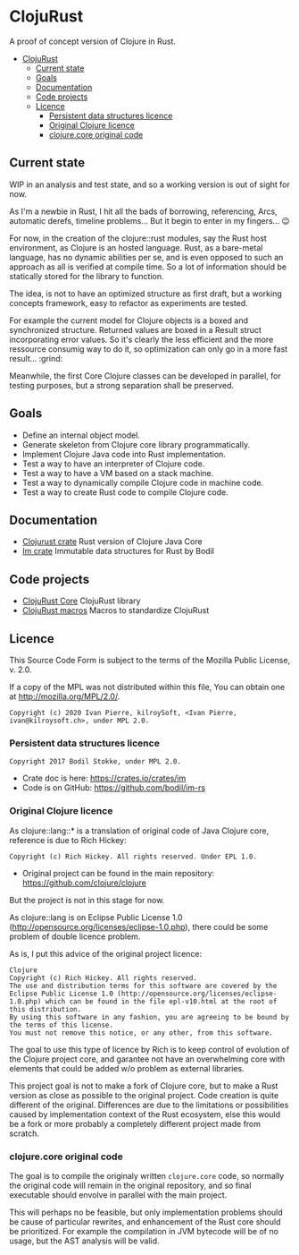 # ClojuRust
A proof of concept version of Clojure in Rust.

<!-- TOC -->

- [ClojuRust](#clojurust)
    - [Current state](#current-state)
    - [Goals](#goals)
    - [Documentation](#documentation)
    - [Code projects](#code-projects)
    - [Licence](#licence)
        - [Persistent data structures licence](#persistent-data-structures-licence)
        - [Original Clojure licence](#original-clojure-licence)
        - [clojure.core original code](#clojurecore-original-code)

<!-- /TOC -->

## Current state
WIP in an analysis and test state, and so a working version is out of sight for now.

As I'm a newbie in Rust, I hit all the bads of borrowing, referencing, Arcs, automatic derefs, timeline problems... But it begin to enter in my fingers... :wink:

For now, in the creation of the clojure::rust modules, say the Rust host environment, as Clojure is an hosted language. Rust, as a bare-metal language, has no dynamic abilities per se, and is even opposed to such an approach as all is verified at compile time. So a lot of information should be statically stored for the library to function.

The idea, is not to have an optimized structure as first draft, but a working concepts framework, easy to refactor as experiments are tested.

For example the current model for Clojure objects is a boxed and synchronized structure. Returned values are boxed in a Result struct incorporating error values. So it's clearly the less efficient and the more ressource consumig way to do it, so optimization can only go in a more fast result... :grind:

Meanwhile, the first Core Clojure classes can be developed in parallel, for testing purposes, but a strong separation shall be preserved.

## Goals
* Define an internal object model.
* Generate skeleton from Clojure core library programmatically.
* Implement Clojure Java code into Rust implementation.
* Test a way to have an interpreter of Clojure code.
* Test a way to have a VM based on a stack machine.
* Test a way to dynamically compile Clojure code in machine code.
* Test a way to create Rust code to compile Clojure code.

## Documentation
* [Clojurust crate](https://clojurust.github.io/clojurust.doc/clojurust/) Rust version of Clojure Java Core
* [Im crate](https://clojurust.github.io/clojurust.doc/im/) Immutable data structures for Rust by Bodil

## Code projects
* [ClojuRust Core](https://github.com/clojurust/clojurust) ClojuRust library
* [ClojuRust macros](https://github.com/clojurust/clojurust-macros) Macros to standardize ClojuRust


## Licence
This Source Code Form is subject to the terms of the Mozilla Public License, v. 2.0. 

If a copy of the MPL was not distributed within this file, You can obtain one at http://mozilla.org/MPL/2.0/.


    Copyright (c) 2020 Ivan Pierre, kilroySoft, <Ivan Pierre, ivan@kilroysoft.ch>, under MPL 2.0.

### Persistent data structures licence

    Copyright 2017 Bodil Stokke, under MPL 2.0.

* Crate doc is here: https://crates.io/crates/im
* Code is on GitHub: https://github.com/bodil/im-rs

### Original Clojure licence
As clojure::lang::* is a translation of original code of Java Clojure core, reference is due to Rich Hickey:

    Copyright (c) Rich Hickey. All rights reserved. Under EPL 1.0.

* Original project can be found in the main repository: https://github.com/clojure/clojure

But the project is not in this stage for now.

As clojure::lang is on Eclipse Public License 1.0 (http://opensource.org/licenses/eclipse-1.0.php), there could be some problem of double licence problem.

As is, I put this advice of the original project licence:

    Clojure
    Copyright (c) Rich Hickey. All rights reserved.
    The use and distribution terms for this software are covered by the Eclipse Public License 1.0 (http://opensource.org/licenses/eclipse-1.0.php) which can be found in the file epl-v10.html at the root of this distribution.
    By using this software in any fashion, you are agreeing to be bound by the terms of this license.
    You must not remove this notice, or any other, from this software.

The goal to use this type of licence by Rich is to keep control of evolution of the Clojure project core, and garantee not have an overwhelming core with elements that could be added w/o problem as external libraries.

This project goal is not to make a fork of Clojure core, but to make a Rust version as close as possible to the original project. Code creation is quite different of the original. Differences are due to the limitations or possibilities caused by implementation context of the Rust ecosystem, else this would be a fork or more probably a completely different project made from scratch.

### clojure.core original code
The goal is to compile the originaly written `clojure.core` code, so normally the original code will remain in the original repository, and so final executable should envolve in parallel with the main project.

This will perhaps no be feasible, but only implementation problems should be cause of particular rewrites, and enhancement of the Rust core should be prioritized. For example the compilation in JVM bytecode will be of no usage, but the AST analysis will be valid.
